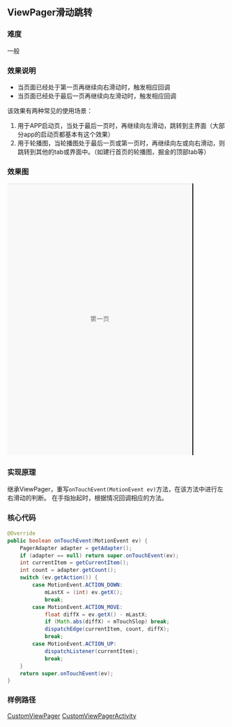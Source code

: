 ## ViewPager滑动跳转

### 难度
一般

### 效果说明
- 当页面已经处于第一页再继续向右滑动时，触发相应回调
- 当页面已经处于最后一页再继续向左滑动时，触发相应回调

该效果有两种常见的使用场景：
1. 用于APP启动页，当处于最后一页时，再继续向左滑动，跳转到主界面（大部分app的启动页都基本有这个效果）
2. 用于轮播图，当轮播图处于最后一页或第一页时，再继续向左或向右滑动，则跳转到其他的tab或界面中。（如建行首页的轮播图，掘金的顶部tab等）

### 效果图
![效果图](https://github.com/qiangxi/PopularEffect/blob/master/gif/GIF004.gif?raw=true)

### 实现原理
继承ViewPager，重写`onTouchEvent(MotionEvent ev)`方法，在该方法中进行左右滑动的判断。
在手指抬起时，根据情况回调相应的方法。

### 核心代码
```java
@Override
public boolean onTouchEvent(MotionEvent ev) {
    PagerAdapter adapter = getAdapter();
    if (adapter == null) return super.onTouchEvent(ev);
    int currentItem = getCurrentItem();
    int count = adapter.getCount();
    switch (ev.getAction()) {
        case MotionEvent.ACTION_DOWN:
            mLastX = (int) ev.getX();
            break;
        case MotionEvent.ACTION_MOVE:
            float diffX = ev.getX() - mLastX;
            if (Math.abs(diffX) < mTouchSlop) break;
            dispatchEdge(currentItem, count, diffX);
            break;
        case MotionEvent.ACTION_UP:
            dispatchListener(currentItem);
            break;
    }
    return super.onTouchEvent(ev);
}
```

### 样例路径
[CustomViewPager](https://github.com/qiangxi/PopularEffect/blob/master/app/src/main/java/com/qiangxi/populareffect/view/CustomViewPager.java)
[CustomViewPagerActivity](https://github.com/qiangxi/PopularEffect/blob/master/app/src/main/java/com/qiangxi/populareffect/activity/viewpager/CustomViewPagerActivity.java)
